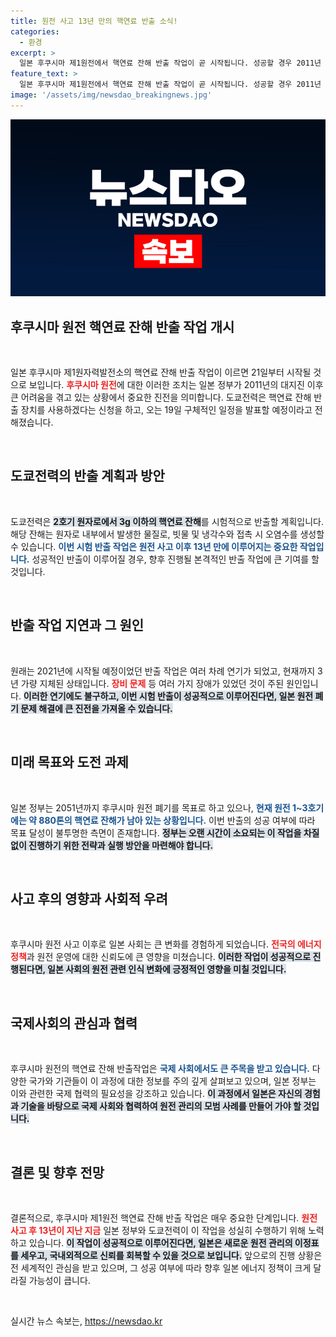 ```yaml
---
title: 원전 사고 13년 만의 핵연료 반출 소식!
categories:
  - 환경
excerpt: >
  일본 후쿠시마 제1원전에서 핵연료 잔해 반출 작업이 곧 시작됩니다. 성공할 경우 2011년 원전 사고 이후 13년 만의 쾌거! 그러나 880톤의 잔해가 남아 목표 달성이 불투명한 상황, 과연 어떤 결과가 기다리고 있을까?
feature_text: >
  일본 후쿠시마 제1원전에서 핵연료 잔해 반출 작업이 곧 시작됩니다. 성공할 경우 2011년 원전 사고 이후 13년 만의 쾌거! 그러나 880톤의 잔해가 남아 목표 달성이 불투명한 상황, 과연 어떤 결과가 기다리고 있을까?
image: '/assets/img/newsdao_breakingnews.jpg'
---
```


<p><img src="/assets/img/newsdao_breakingnews.jpg" alt="koreaapp 속보" /></p>

<h2 data-ke-size="size26">후쿠시마 원전 핵연료 잔해 반출 작업 개시</h2>

<p data-ke-size="size16">&nbsp;</p>

<p>일본 후쿠시마 제1원자력발전소의 핵연료 잔해 반출 작업이 이르면 21일부터 시작될 것으로 보입니다. <b><span style="color: #ee2323;">후쿠시마 원전</span></b>에 대한 이러한 조치는 일본 정부가 2011년의 대지진 이후 큰 어려움을 겪고 있는 상황에서 중요한 진전을 의미합니다. 도쿄전력은 핵연료 잔해 반출 장치를 사용하겠다는 신청을 하고, 오는 19일 구체적인 일정을 발표할 예정이라고 전해졌습니다. </p>

<p data-ke-size="size16">&nbsp;</p>

<h2 data-ke-size="size26">도쿄전력의 반출 계획과 방안</h2>

<p data-ke-size="size16">&nbsp;</p>

<p>도쿄전력은 <b><span style="background-color: #21538527;">2호기 원자로에서 3g 이하의 핵연료 잔해</span></b>를 시험적으로 반출할 계획입니다. 해당 잔해는 원자로 내부에서 발생한 물질로, 빗물 및 냉각수와 접촉 시 오염수를 생성할 수 있습니다. <b><span style="color: #1a5490;">이번 시험 반출 작업은 원전 사고 이후 13년 만에 이루어지는 중요한 작업입니다.</span></b> 성공적인 반출이 이루어질 경우, 향후 진행될 본격적인 반출 작업에 큰 기여를 할 것입니다.</p>

<p data-ke-size="size16">&nbsp;</p>

<h2 data-ke-size="size26">반출 작업 지연과 그 원인</h2>

<p data-ke-size="size16">&nbsp;</p>

<p>원래는 2021년에 시작될 예정이었던 반출 작업은 여러 차례 연기가 되었고, 현재까지 3년 가량 지체된 상태입니다. <b><span style="color: #ee2323;">장비 문제</span></b> 등 여러 가지 장애가 있었던 것이 주된 원인입니다. <b><span style="background-color: #21538527;">이러한 연기에도 불구하고, 이번 시험 반출이 성공적으로 이루어진다면, 일본 원전 폐기 문제 해결에 큰 진전을 가져올 수 있습니다.</span></b> </p>

<p data-ke-size="size16">&nbsp;</p>

<h2 data-ke-size="size26">미래 목표와 도전 과제</h2>

<p data-ke-size="size16">&nbsp;</p>

<p>일본 정부는 2051년까지 후쿠시마 원전 폐기를 목표로 하고 있으나, <b><span style="color: #1a5490;">현재 원전 1~3호기에는 약 880톤의 핵연료 잔해가 남아 있는 상황입니다.</span></b>  이번 반출의 성공 여부에 따라 목표 달성이 불투명한 측면이 존재합니다. <b><span style="background-color: #21538527;">정부는 오랜 시간이 소요되는 이 작업을 차질 없이 진행하기 위한 전략과 실행 방안을 마련해야 합니다.</span></b> </p>

<p data-ke-size="size16">&nbsp;</p>

<h2 data-ke-size="size26">사고 후의 영향과 사회적 우려</h2>

<p data-ke-size="size16">&nbsp;</p>

<p>후쿠시마 원전 사고 이후로 일본 사회는 큰 변화를 경험하게 되었습니다. <b><span style="color: #ee2323;">전국의 에너지 정책</span></b>과 원전 운영에 대한 신뢰도에 큰 영향을 미쳤습니다. <b><span style="background-color: #21538527;">이러한 작업이 성공적으로 진행된다면, 일본 사회의 원전 관련 인식 변화에 긍정적인 영향을 미칠 것입니다.</span></b> </p>

<p data-ke-size="size16">&nbsp;</p>

<h2 data-ke-size="size26">국제사회의 관심과 협력</h2>

<p data-ke-size="size16">&nbsp;</p>

<p>후쿠시마 원전의 핵연료 잔해 반출작업은 <b><span style="color: #1a5490;">국제 사회에서도 큰 주목을 받고 있습니다.</span></b> 다양한 국가와 기관들이 이 과정에 대한 정보를 주의 깊게 살펴보고 있으며, 일본 정부는 이와 관련한 국제 협력의 필요성을 강조하고 있습니다. <b><span style="background-color: #21538527;">이 과정에서 일본은 자신의 경험과 기술을 바탕으로 국제 사회와 협력하여 원전 관리의 모범 사례를 만들어 가야 할 것입니다.</span></b></p>

<p data-ke-size="size16">&nbsp;</p>

<h2 data-ke-size="size26">결론 및 향후 전망</h2>

<p data-ke-size="size16">&nbsp;</p>

<p>결론적으로, 후쿠시마 제1원전 핵연료 잔해 반출 작업은 매우 중요한 단계입니다. <b><span style="color: #ee2323;">원전 사고 후 13년이 지난 지금</span></b> 일본 정부와 도쿄전력이 이 작업을 성실히 수행하기 위해 노력하고 있습니다. <b><span style="background-color: #21538527;">이 작업이 성공적으로 이루어진다면, 일본은 새로운 원전 관리의 이정표를 세우고, 국내외적으로 신뢰를 회복할 수 있을 것으로 보입니다.</span></b> 앞으로의 진행 상황은 전 세계적인 관심을 받고 있으며, 그 성공 여부에 따라 향후 일본 에너지 정책이 크게 달라질 가능성이 큽니다. </p>

<p data-ke-size="size16">&nbsp;</p>
실시간 뉴스 속보는, <a href="https://newsdao.kr" rel="dofollow">https://newsdao.kr</a>



